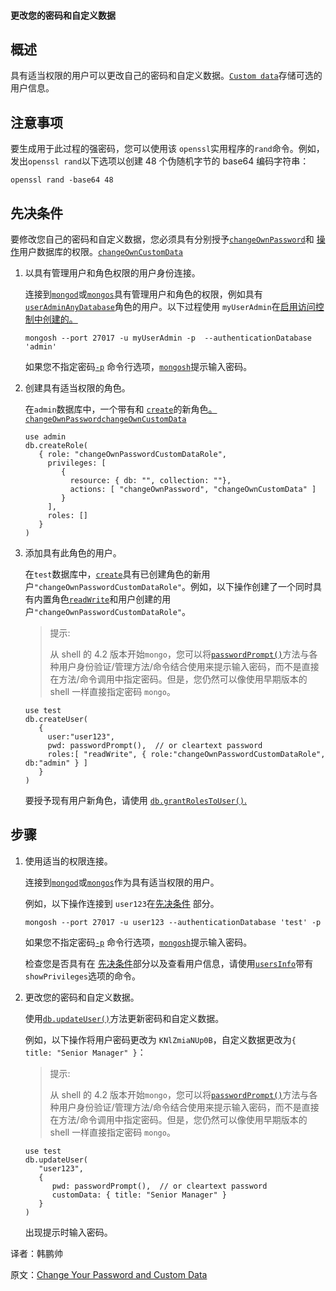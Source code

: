 #### 更改您的密码和自定义数据

## 概述

具有适当权限的用户可以更改自己的密码和自定义数据。[`Custom data`](https://www.mongodb.com/docs/manual/reference/system-users-collection/#mongodb-data-admin.system.users.customData)存储可选的用户信息。

## 注意事项

要生成用于此过程的强密码，您可以使用该 `openssl`实用程序的`rand`命令。例如，发出`openssl rand`以下选项以创建 48 个伪随机字节的 base64 编码字符串：

```shell
openssl rand -base64 48
```

## 先决条件

要修改您自己的密码和自定义数据，您必须具有分别授予[`changeOwnPassword`](https://www.mongodb.com/docs/manual/reference/privilege-actions/#mongodb-authaction-changeOwnPassword)和 [操作](https://www.mongodb.com/docs/manual/reference/privilege-actions/#std-label-security-user-actions)用户数据库的权限。[`changeOwnCustomData`](https://www.mongodb.com/docs/manual/reference/privilege-actions/#mongodb-authaction-changeOwnCustomData)

1. 以具有管理用户和角色权限的用户身份连接。

   连接到[`mongod`](https://www.mongodb.com/docs/manual/reference/program/mongod/#mongodb-binary-bin.mongod)或[`mongos`](https://www.mongodb.com/docs/manual/reference/program/mongos/#mongodb-binary-bin.mongos)具有管理用户和角色的权限，例如具有 [`userAdminAnyDatabase`](https://www.mongodb.com/docs/manual/reference/built-in-roles/#mongodb-authrole-userAdminAnyDatabase)角色的用户。以下过程使用 `myUserAdmin`在[启用访问控制中创建的。](https://www.mongodb.com/docs/manual/tutorial/enable-authentication/)

   ```
   mongosh --port 27017 -u myUserAdmin -p  --authenticationDatabase 'admin'
   ```

   如果您不指定密码[`-p`](https://www.mongodb.com/docs/mongodb-shell/reference/options/#std-option-mongosh.--password) 命令行选项，[`mongosh`](https://www.mongodb.com/docs/mongodb-shell/#mongodb-binary-bin.mongosh)提示输入密码。

2. 创建具有适当权限的角色。

   在`admin`数据库中，一个带有和 [`create`](https://www.mongodb.com/docs/manual/reference/method/db.createRole/#mongodb-method-db.createRole)的新角色[。](https://www.mongodb.com/docs/manual/reference/privilege-actions/#mongodb-authaction-changeOwnCustomData)[`changeOwnPassword`](https://www.mongodb.com/docs/manual/reference/privilege-actions/#mongodb-authaction-changeOwnPassword)[`changeOwnCustomData`](https://www.mongodb.com/docs/manual/reference/privilege-actions/#mongodb-authaction-changeOwnCustomData)

   ```
   use admin
   db.createRole(
      { role: "changeOwnPasswordCustomDataRole",
        privileges: [
           { 
             resource: { db: "", collection: ""},
             actions: [ "changeOwnPassword", "changeOwnCustomData" ]
           }
        ],
        roles: []
      }
   )
   ```

3. 添加具有此角色的用户。

   在`test`数据库中，[`create`](https://www.mongodb.com/docs/manual/reference/method/db.createUser/#mongodb-method-db.createUser)具有已创建角色的新用户`"changeOwnPasswordCustomDataRole"`。例如，以下操作创建了一个同时具有内置角色[`readWrite`](https://www.mongodb.com/docs/manual/reference/built-in-roles/#mongodb-authrole-readWrite)和用户创建的用户`"changeOwnPasswordCustomDataRole"`。

   > 提示:
   >
   > 从 shell 的 4.2 版本开始`mongo`，您可以将[`passwordPrompt()`](https://www.mongodb.com/docs/manual/reference/method/passwordPrompt/#mongodb-method-passwordPrompt)方法与各种用户身份验证/管理方法/命令结合使用来提示输入密码，而不是直接在方法/命令调用中指定密码。但是，您仍然可以像使用早期版本的 shell 一样直接指定密码 `mongo`。

   ```
   use test
   db.createUser(
      {
        user:"user123",
        pwd: passwordPrompt(),  // or cleartext password
        roles:[ "readWrite", { role:"changeOwnPasswordCustomDataRole", db:"admin" } ] 
      }
   )
   ```

   要授予现有用户新角色，请使用 [`db.grantRolesToUser()`.](https://www.mongodb.com/docs/manual/reference/method/db.grantRolesToUser/#mongodb-method-db.grantRolesToUser)

## 步骤

1. 使用适当的权限连接。

   连接到[`mongod`](https://www.mongodb.com/docs/manual/reference/program/mongod/#mongodb-binary-bin.mongod)或[`mongos`](https://www.mongodb.com/docs/manual/reference/program/mongos/#mongodb-binary-bin.mongos)作为具有适当权限的用户。

   例如，以下操作连接到 `user123`在[先决条件](https://www.mongodb.com/docs/manual/tutorial/change-own-password-and-custom-data/#std-label-change-own-password-prereq) 部分。

   ```
   mongosh --port 27017 -u user123 --authenticationDatabase 'test' -p
   ```

   如果您不指定密码[`-p`](https://www.mongodb.com/docs/mongodb-shell/reference/options/#std-option-mongosh.--password) 命令行选项，[`mongosh`](https://www.mongodb.com/docs/mongodb-shell/#mongodb-binary-bin.mongosh)提示输入密码。

   检查您是否具有在 [先决条件](https://www.mongodb.com/docs/manual/tutorial/change-own-password-and-custom-data/#std-label-change-own-password-prereq)部分以及查看用户信息，请使用[`usersInfo`](https://www.mongodb.com/docs/manual/reference/command/usersInfo/#mongodb-dbcommand-dbcmd.usersInfo)带有 `showPrivileges`选项的命令。

2. 更改您的密码和自定义数据。

   使用[`db.updateUser()`](https://www.mongodb.com/docs/manual/reference/method/db.updateUser/#mongodb-method-db.updateUser)方法更新密码和自定义数据。

   例如，以下操作将用户密码更改为 `KNlZmiaNUp0B`，自定义数据更改为`{ title: "Senior Manager" }`：

   > 提示:
   >
   > 从 shell 的 4.2 版本开始`mongo`，您可以将[`passwordPrompt()`](https://www.mongodb.com/docs/manual/reference/method/passwordPrompt/#mongodb-method-passwordPrompt)方法与各种用户身份验证/管理方法/命令结合使用来提示输入密码，而不是直接在方法/命令调用中指定密码。但是，您仍然可以像使用早期版本的 shell 一样直接指定密码 `mongo`。

   ```
   use test
   db.updateUser(
      "user123",
      {
         pwd: passwordPrompt(),  // or cleartext password
         customData: { title: "Senior Manager" }
      }
   )
   ```

   出现提示时输入密码。









译者：韩鹏帅

原文：[Change Your Password and Custom Data](https://www.mongodb.com/docs/manual/tutorial/change-own-password-and-custom-data/)